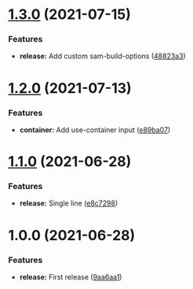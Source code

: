 # [1.3.0](https://github.com/mavrck-inc/build-lambda-js/compare/1.2.0...1.3.0) (2021-07-15)


### Features

* **release:** Add custom sam-build-options ([48823a3](https://github.com/mavrck-inc/build-lambda-js/commit/48823a3b230cbf38b6ce37dbd61a8a13436955f3))

# [1.2.0](https://github.com/mavrck-inc/build-lambda-js/compare/1.1.0...1.2.0) (2021-07-13)


### Features

* **container:** Add use-container input ([e89ba07](https://github.com/mavrck-inc/build-lambda-js/commit/e89ba07d8a3688e2dd0c78718a896a0c80a7b6d6))

# [1.1.0](https://github.com/mavrck-inc/build-lambda-js/compare/1.0.0...1.1.0) (2021-06-28)


### Features

* **release:** Single line ([e8c7298](https://github.com/mavrck-inc/build-lambda-js/commit/e8c7298574acfaaeed993bc5da262dbac34c4290))

# 1.0.0 (2021-06-28)


### Features

* **release:** First release ([9aa6aa1](https://github.com/mavrck-inc/build-lambda-js/commit/9aa6aa15688e07b5583188067de42772e33f8191))
